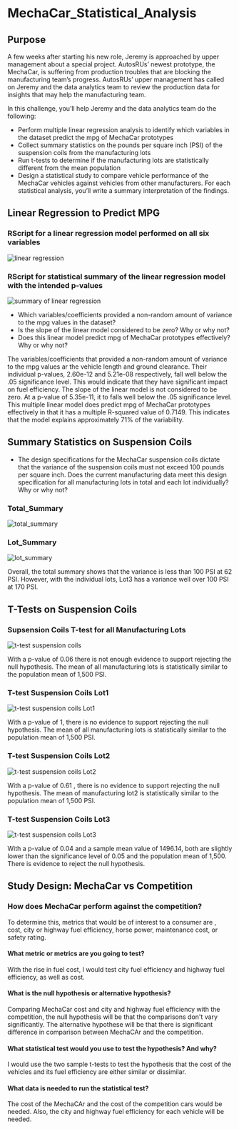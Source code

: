 # MechaCar_Statistical_Analysis

## Purpose

A few weeks after starting his new role, Jeremy is approached by upper management about a special project. AutosRUs’ newest prototype, the MechaCar, is suffering from production troubles that are blocking the manufacturing team’s progress. AutosRUs’ upper management has called on Jeremy and the data analytics team to review the production data for insights that may help the manufacturing team.

In this challenge, you’ll help Jeremy and the data analytics team do the following:

- Perform multiple linear regression analysis to identify which variables in the dataset predict the mpg of MechaCar prototypes
- Collect summary statistics on the pounds per square inch (PSI) of the suspension coils from the manufacturing lots
- Run t-tests to determine if the manufacturing lots are statistically different from the mean population
- Design a statistical study to compare vehicle performance of the MechaCar vehicles against vehicles from other manufacturers. For each statistical analysis, you’ll write a summary interpretation of the findings.

## Linear Regression to Predict MPG

### RScript for a linear regression model performed on all six variables

![linear regression](https://user-images.githubusercontent.com/100816778/176944635-d46a229a-c026-4918-9b7d-412c52ecd0fe.png)

### RScript for statistical summary of the linear regression model with the intended p-values

![summary of linear regression](https://user-images.githubusercontent.com/100816778/176944688-4e7a22c4-23ca-472a-bbed-14477fe5533c.png)

- Which variables/coefficients provided a non-random amount of variance to the mpg values in the dataset?
- Is the slope of the linear model considered to be zero? Why or why not?
- Does this linear model predict mpg of MechaCar prototypes effectively? Why or why not?

The variables/coefficients that provided a non-random amount of variance to the mpg values ar the vehicle length and ground clearance. Their individual p-values, 2.60e-12 and 5.21e-08 respectively, fall well below the .05 significance level. This would indicate that they have significant impact on fuel efficiency. The slope of the linear model is not considered to be zero. At a p-value of 5.35e-11, it to falls well below the .05 significance level. This multiple linear model does predict mpg of MechaCar prototypes effectively in that it has a multiple R-squared value of 0.7149. This indicates that the model explains approximately 71% of the variability.

## Summary Statistics on Suspension Coils

- The design specifications for the MechaCar suspension coils dictate that the variance of the suspension coils must not exceed 100 pounds per square inch. Does the current manufacturing data meet this design specification for all manufacturing lots in total and each lot individually? Why or why not?

### Total_Summary
![total_summary](https://user-images.githubusercontent.com/100816778/176962176-79fa3b3b-bfc6-41a8-8432-64d91d386597.png)
### Lot_Summary
![lot_summary](https://user-images.githubusercontent.com/100816778/176962193-053b750e-db6e-4e5c-9dcc-9f4b76bca261.png)

Overall, the total summary shows that the variance is less than 100 PSI at 62 PSI. However, with the individual lots, Lot3 has a variance well over 100 PSI at 170 PSI.

## T-Tests on Suspension Coils

### Supsension Coils T-test for all Manufacturing Lots
![t-test suspension coils](https://user-images.githubusercontent.com/100816778/176976030-b7b1e032-f8e8-4419-bfdd-2f032c0d701f.png)

With a p-value of 0.06 there is not enough evidence to support rejecting the null hypothesis. The mean of all manufacturing lots is statistically similar to the population mean of 1,500 PSI.

### T-test Suspension Coils Lot1
![t-test suspension coils Lot1](https://user-images.githubusercontent.com/100816778/176976046-ff5d073a-29e0-48c5-9238-93a74a96bde7.png)

With a p-value of 1, there is no evidence to support rejecting the null hypothesis. The mean of all manufacturing lots is statistically similar to the population mean of 1,500 PSI.

### T-test Suspension Coils Lot2
![t-test suspension coils Lot2](https://user-images.githubusercontent.com/100816778/176976060-67801cbe-9a49-4950-9831-a7a1f53f9c80.png)

With a p-value of 0.61 , there is no evidence to support rejecting the null hypothesis. The mean of manufacturing lot2 is statistically similar to the population mean of 1,500 PSI.

### T-test Suspension Coils Lot3
![t-test suspension coils Lot3](https://user-images.githubusercontent.com/100816778/176976070-83d92bff-c69e-44cb-bd80-0113800789a1.png)

With a p-value of 0.04 and a sample mean value of 1496.14, both are slightly lower than the significance level of 0.05 and the population mean of 1,500. There is evidence to reject the null hypothesis.

## Study Design: MechaCar vs Competition

### How does MechaCar perform against the competition?
To determine this, metrics that would be of interest to a consumer are , cost, city or highway fuel efficiency, horse power, maintenance cost, or safety rating.

#### What metric or metrics are you going to test?
With the rise in fuel cost, I would test city fuel efficiency and highway fuel efficiency, as well as cost.

#### What is the null hypothesis or alternative hypothesis?
Comparing MechaCar cost and city and highway fuel efficiency with the competition, the null hypothesis will be that the comparisons don't vary significantly. The alternative hypothese will be that there is significant difference in comparison between MechaCAr and the competition.

#### What statistical test would you use to test the hypothesis? And why?
I would use the two sample t-tests to test the hypothesis that the cost of the vehicles and its fuel efficiency are either similar or dissimilar.

#### What data is needed to run the statistical test?
The cost of the MechaCAr and the cost of the competition cars would be needed. Also, the city and highway fuel efficiency for each vehicle will be needed. 



